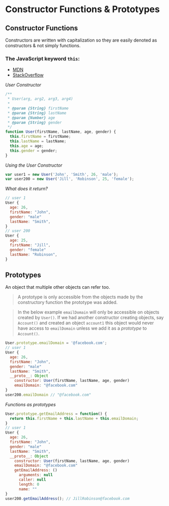 # Constructor Functions & Prototypes

## Constructor Functions
Constructors are written with capitalization so they are easily denoted as constructors & not simply functions.

### The JavaScript keyword `this`:
- [MDN](https://developer.mozilla.org/en-US/docs/Web/JavaScript/Reference/Operators/this)
- [StackOverflow](http://stackoverflow.com/questions/3127429/how-does-the-this-keyword-work)

_User Constructor_
```javascript
/**
 * User(arg, arg2, arg3, arg4)
 *
 * @param {String} firstName
 * @param {String} lastName
 * @param {Number} age
 * @param {String} gender
 */
function User(firstName, lastName, age, gender) {
  this.firstName = firstName;
  this.lastName = lastName;
  this.age = age;
  this.gender = gender;
}
```
_Using the User Constructor_
```javascript
var user1 = new User('John', 'Smith', 26, 'male');
var user200 = new User('Jill', 'Robinson', 25, 'female');
```

_What does it return?_
```javascript
// user 1
User {
  age: 26,
  firstName: "John",
  gender: "male"
  lastName: "Smith",
}
// user 200
User {
  age: 25,
  firstName: "Jill",
  gender: "female"
  lastName: "Robinson",
}
```

## Prototypes
An object that multiple other objects can refer too.

> A prototype is only accessible from the objects made by the constructory function the prototype was added.

>In the below example `emailDomain` will only be accessible on objects created by `User()`. If we had another constructor creating objects, say `Account()` and created an object `account1` this object would never have access to `emailDomain` unless we add it as a _prototype_ to `Account()`.

```javascript
User.prototype.emailDomain = '@facebook.com';
// user 1
User {
  age: 26,
  firstName: "John",
  gender: "male"
  lastName: "Smith",
  __proto__: Object
    constructor: User(firstName, lastName, age, gender)
    emailDomain: "@facebook.com"
}
user200.emailDomain // "@facebook.com"
```
_Functions as prototypes_
```javascript
User.prototype.getEmailAddress = function() {
  return this.firstName + this.lastName + this.emailDomain;
}
// user 1
User {
  age: 26,
  firstName: "John",
  gender: "male"
  lastName: "Smith",
  __proto__: Object
    constructor: User(firstName, lastName, age, gender)
    emailDomain: "@facebook.com"
    getEmailAddress: ()
      arguments: null
      caller: null
      length: 0
      name: ""
}
user200.getEmailAddress(); // JillRobinson@facebook.com
```